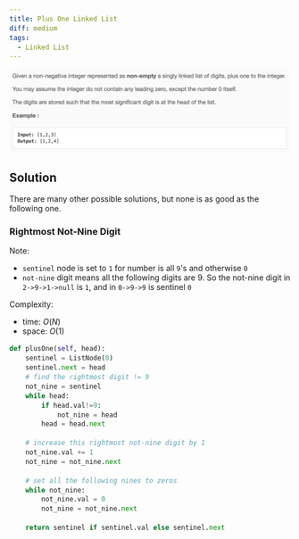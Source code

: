 ```yaml
---
title: Plus One Linked List
diff: medium
tags:
  - Linked List
---
```


<img class="medium-zoom" src="/algo/plus-one-linked-list.png" alt="https://leetcode.com/problems/plus-one-linked-list">

## Solution

There are many other possible solutions, but none is as good as the following one.

### Rightmost Not-Nine Digit

Note:

- `sentinel` node is set to `1` for number is all `9`'s and otherwise `0`
- `not-nine` digit means all the following digits are 9. So the not-nine digit in `2->9->1->null` is `1`, and in `0->9->9` is sentinel `0`

Complexity:

- time: $O(N)$
- space: $O(1)$

```py
def plusOne(self, head):
    sentinel = ListNode(0)
    sentinel.next = head
    # find the rightmost digit != 9
    not_nine = sentinel
    while head:
        if head.val!=9:
            not_nine = head
        head = head.next

    # increase this rightmost not-nine digit by 1
    not_nine.val += 1
    not_nine = not_nine.next

    # set all the following nines to zeros
    while not_nine:
        not_nine.val = 0
        not_nine = not_nine.next

    return sentinel if sentinel.val else sentinel.next
```
